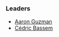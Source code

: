 ### Leaders
* [Aaron Guzman](mailto:aaron.guzman@owasp.org)
* [Cédric Bassem](mailto:cedric.bassem@owasp.org)
